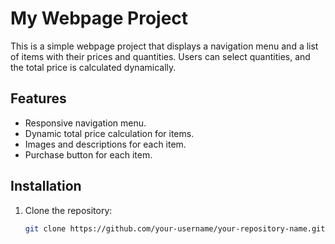 # My Webpage Project

This is a simple webpage project that displays a navigation menu and a list of items with their prices and quantities. Users can select quantities, and the total price is calculated dynamically.

## Features
- Responsive navigation menu.
- Dynamic total price calculation for items.
- Images and descriptions for each item.
- Purchase button for each item.

## Installation
1. Clone the repository:
   ```bash
   git clone https://github.com/your-username/your-repository-name.git
